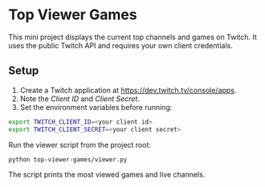 # Top Viewer Games

This mini project displays the current top channels and games on Twitch.
It uses the public Twitch API and requires your own client credentials.

## Setup

1. Create a Twitch application at <https://dev.twitch.tv/console/apps>.
2. Note the *Client ID* and *Client Secret*.
3. Set the environment variables before running:

```bash
export TWITCH_CLIENT_ID=<your client id>
export TWITCH_CLIENT_SECRET=<your client secret>
```

Run the viewer script from the project root:

```bash
python top-viewer-games/viewer.py
```

The script prints the most viewed games and live channels.
